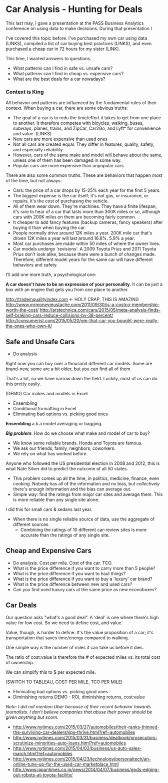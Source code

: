 # Car Analysis - Hunting for Deals

This last may, I gave a presentation at the PASS Business Analytics conference on using data to make decisions. During that presentation I

I've covered this topic before. I've purchased my own car using data (LINKS), compiled a list of car buying best practices (LINKS), and even purchased a cheap car in 72 hours for my sister (LINK).

This time, I wanted answers to questions.

* What patterns can I find in safe vs. unsafe cars?
* What patterns can I find in cheap vs. expensive cars?
* What are the best deals for a car nowadays?


### Context is King

All behavior and patterns are influenced by the fundamental rules of their context. When buying a car, there are some obvious truths:


* The goal of a car is to redu the time/effort it takes to get from one place to another. It therefore competes with bicycles, walking, buses, subways, planes, trains, and ZipCar, Car2Go, and Lyft* for convenience and value. (LINKS)
* New cars are more expensive than used ones
* Not all cars are created equal. They differ in features, quality, safety, and especially reliability.
* However, cars of the same make and model will behave about the same, unless one of them has been damaged in some way.
* Popular cars are more expensive than unpopular cars


There are also some common truths. These are behaviors that happen *most* of the time, but not always:

* Cars: the price of a car drops by 15-25% each year for the first 5 years. 
* The biggest expense is the car itself; it's not gas, or insurance, or repairs, it's the cost of purchasing the vehicle.
* All of them wear down. They're machines. They have a finite lifespan; it's rare to hear of a car that lasts more than 300K miles or so, although cars with 200K miles on them are becoming fairly common.
* It cheaper to add fancy features (backup cameras, fancy speakers) after buying it than when buying the car.
* People normally drive around 12K miles a year. 200K mile car that's driven 12K miles a year will last around 16.6%. 5.9% a year.
* Most car purchases are made within 50 miles of where the owner lives.
* Car models undergo 'revisions'. A 2009 Toyota Prius and 2011 Toyota Prius don't look alike, because there were a bunch of changes made. Therefore, different model years for the same car will have different behaviors and safety.


I'll add one more truth, a psychological one:

**A car doesn't have to be an expression of your personality**. It can be just a box with an engine that gets you from one place to another.

http://tradeinqualityindex.com <- HOLY CRAP, THIS IS AMAZING
http://www.mrmoneymustache.com/2011/09/30/is-a-costco-membership-worth-the-cost/
http://arstechnica.com/cars/2015/05/meta-analysis-finds-self-braking-cars-reduce-collisions-by-38-percent/
http://consumerist.com/2015/05/20/gm-that-car-you-bought-were-really-the-ones-who-own-it/


## Safe and Unsafe Cars

* Do analysis


Right now you can buy over a thousand different car models. Some are brand-new, some are a bit older, but you can find all of them.

That's a lot, so we have narrow down the field. Luckily, most of us can do this pretty easily. 

(DEMO) Car makes and models in Excel

* Ensembling
* Conditional formatting in Excel
* Eliminating bad options vs. picking good ones

**Ensembling** a.k.a model averaging or bagging.

***Big problem***: How do we choose what make and model of car to buy? 
   * We know some reliable brands. Honda and Toyota are famous.
   * We ask our friends, family, neighbors, coworkers.
   * We rely on what has worked before. 

Anyone who followed the US presidential election in 2008 and 2012, this is what Nate Silver did to predict the outcome of all 50 states.

* This problem comes up all the time, in politics, medicine, finance, even cooking. Nobody has all of the information and no bias, but *collectively* there's enough information and the bias can average out. 
* Simple way: find the ratings from major car sites and average them. This is more reliable than any single site alone.

I did this for small cars & sedans last year.

* When there is no single reliable source of data, use the aggregate of different sources. 
   * Combining the ratings of 10 different car-review sites is more accurate than the ratings of any single site.


## Cheap and Expensive Cars

* Do analysis. Cost per mile. Cost of the car. TCO.
* What is the price difference if you want to carry more than 5 people? 
* What is the price difference if you want to haul things?
* What is the price difference if you want to buy a 'luxury' car brand?
* What is the price difference between new and used cars?
* Can you find used luxury cars at the same price as new econoboxes?

## Car Deals

Our question asks "what's a good deal". A 'deal' is one where there's high value for low cost. So we need to define cost, and value.

Value, though, is harder to define.  It's the value proposition of a car; it's transportation that saves time/energy compared to walking.

One simple way is the number of miles it can take us before it dies. 

The ratio of cost:value is therefore the # of expected miles vs. its total cost of ownership.

We can simplify this to $ per expected mile. 



(SWITCH TO TABLEAU, COST PER MILE, TCO PER MILE)


* Eliminating bad options vs. picking good ones
* Diminishing returns
DEMO - ROI, diminishing returns, cost:value


*Note: I did not mention Uber because of their recent behavior towards journalists. I don't believe companies that abuse their power should be given anything but scorn.*



* http://www.nytimes.com/2015/03/27/automobiles/their-ranks-thinned-the-surviving-car-dealerships-thrive.html?ref=automobiles
* http://www.nytimes.com/2015/03/31/business/dealbook/prosecutors-scrutinize-minorities-auto-loans.html?ref=automobiles
* http://www.nytimes.com/2015/04/02/business/us-auto-sales-march.html?ref=automobiles
* http://www.nytimes.com/2015/04/23/technology/personaltech/an-online-tune-up-for-the-used-car-marketplace.html
* http://www.japantimes.co.jp/news/2014/04/07/business/gods-edging-out-robots-at-toyota-facility/


